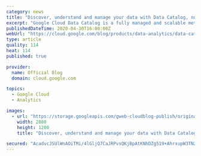 ```yaml
---
category: news
title: "Discover, understand and manage your data with Data Catalog, now GA"
excerpt: "Google Cloud Data Catalog is a fully managed and scalable metadata management service. It can help your organization quickly discover, understand, and manage all your data from one simple interface. Accessible from within the Google Cloud console, Data Catalog allows immediate access to data discovery"
publishedDateTime: 2020-04-30T16:00:00Z
webUrl: "https://cloud.google.com/blog/products/data-analytics/data-catalog-metadata-management-now-generally-available/"
type: article
quality: 114
heat: 114
published: true

provider:
  name: Official Blog
  domain: cloud.google.com

topics:
  - Google Cloud
  - Analytics

images:
  - url: "https://storage.googleapis.com/gweb-cloudblog-publish/original_images/data_catalog.jpg"
    width: 2880
    height: 1200
    title: "Discover, understand and manage your data with Data Catalog, now GA"

secured: "AcadvcJSUlWnAOiTMi/4lGljQ7CaJRPvsQKjBpAtKNhDZg519+AhrxupW3TN2eUneBvbqGi1m+qlzGX8lOt/L9YhzWLE+kUKD8FDCupqqyc+/43C7U/VdAqR2B5/VCrpSfcwBLMWfhjO0DCq7zw86CJ07a0l7ZN8PdUfsAxCqdizzztbeaBTt2SAw1jCKmwOKoPGmHgamLMI9bCXj71qTOdpWQpHZITtzX9FFnPEpQJRYCsCIFXU/U3DIjCj986f8ENNE8zp81JKUzupdWAIzvKrxh3aPhwM0Rez8tVDcPkSwuhnlLdPetDy82gT6SaQN1IG4LQgSzDnSo++ZuV8IA==;Jj7mcQ6oH0S9GsMuPJZ28A=="
---
```


